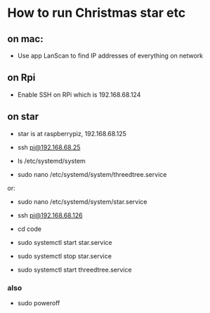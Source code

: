 # How to run Christmas star etc

## on mac:

* Use app LanScan to find IP addresses of everything on network


## on Rpi

* Enable SSH on RPi which is 192.168.68.124


## on star

* star is at raspberrypiz, 192.168.68.125

* ssh pi@192.168.68.25

* ls /etc/systemd/system

* sudo nano /etc/systemd/system/threedtree.service

or:

* sudo nano /etc/systemd/system/star.service

* ssh pi@192.168.68.126

* cd code

* sudo systemctl start star.service

* sudo systemctl stop star.service

* sudo systemctl start threedtree.service


### also

* sudo poweroff
